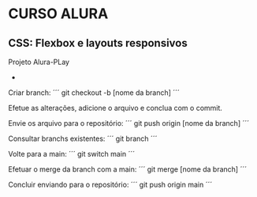 # CURSO ALURA

<h2>CSS: Flexbox e layouts responsivos</h2>

Projeto Alura-PLay

-

Criar branch:
´´´
git checkout -b [nome da branch]
´´´

Efetue as alterações, adicione o arquivo e conclua com o commit.


Envie os arquivo para o repositório:
´´´
git push origin [nome da branch]
´´´

Consultar branchs existentes:
´´´
git branch
´´´

Volte para a main:
´´´
git switch main
´´´

Efetuar o merge da branch com a main:
´´´
git merge [nome da branch]
´´´

Concluir enviando para o repositório:
´´´
git push origin main
´´´
